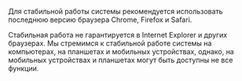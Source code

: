 Для стабильной работы системы рекомендуется использовать последнюю версию браузера Chrome, Firefox и Safari.

Стабильная работа не гарантируется в Internet Explorer и других браузерах. Мы стремимся к стабильной работе системы на компьютерах, на планшетах и мобильных устройствах, однако, на мобильных устройствах и планшетах могут быть доступны не все функции.
